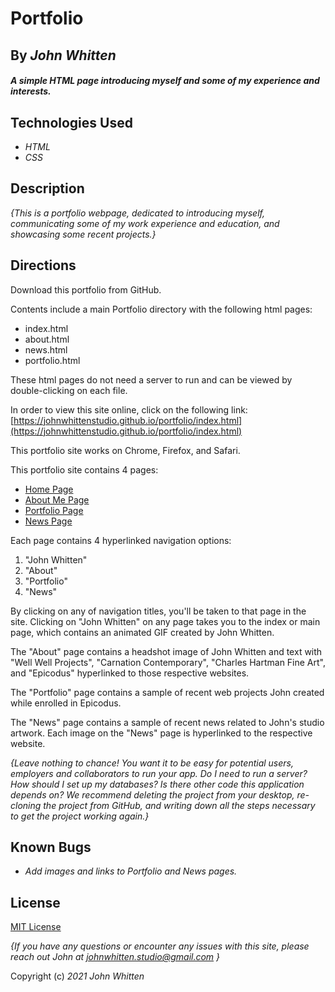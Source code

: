 # Portfolio

## By _**John Whitten**_

#### _A simple HTML page introducing myself and some of my experience and interests._

## Technologies Used

* _HTML_
* _CSS_

## Description

_{This is a portfolio webpage, dedicated to introducing myself, communicating some of my work experience and education, and showcasing some recent projects.}_

## Directions

Download this portfolio from GitHub. 

Contents include a main Portfolio directory with the following html pages:
* index.html 
* about.html
* news.html 
* portfolio.html

These html pages do not need a server to run and can be viewed by double-clicking on each file.

In order to view this site online, click on the following link:
[https://johnwhittenstudio.github.io/portfolio/index.html](https://johnwhittenstudio.github.io/portfolio/index.html)

This portfolio site works on Chrome, Firefox, and Safari.

This portfolio site contains 4 pages:
* [Home Page](https://johnwhittenstudio.github.io/portfolio/index.html)
* [About Me Page](https://johnwhittenstudio.github.io/portfolio/about.html)
* [Portfolio Page](https://johnwhittenstudio.github.io/portfolio/portfolio.html)
* [News Page](https://johnwhittenstudio.github.io/portfolio/news.html)


Each page contains 4 hyperlinked navigation options:
1. "John Whitten" 
2. "About"
3. "Portfolio"
4. "News"

By clicking on any of navigation titles, you'll be taken to that page in the site. Clicking on "John Whitten" on any page takes you to the index or main page, which contains an animated GIF created by John Whitten. 

The "About" page contains a headshot image of John Whitten and text with "Well Well Projects", "Carnation Contemporary", "Charles Hartman Fine Art", and "Epicodus" hyperlinked to those respective websites. 

The "Portfolio" page contains a sample of recent web projects John created while enrolled in Epicodus. 

The "News" page contains a sample of recent news related to John's studio artwork. Each image on the "News" page is hyperlinked to the respective website. 

_{Leave nothing to chance! You want it to be easy for potential users, employers and collaborators to run your app. Do I need to run a server? How should I set up my databases? Is there other code this application depends on? We recommend deleting the project from your desktop, re-cloning the project from GitHub, and writing down all the steps necessary to get the project working again.}_

## Known Bugs

* _Add images and links to Portfolio and News pages._

## License

[MIT License](https://opensource.org/licenses/MIT)

_{If you have any questions or encounter any issues with this site, please reach out John at [johnwhitten.studio@gmail.com](mailto:johnwhitten.studio@gmail.com) }_

Copyright (c) _2021_ _John Whitten_
